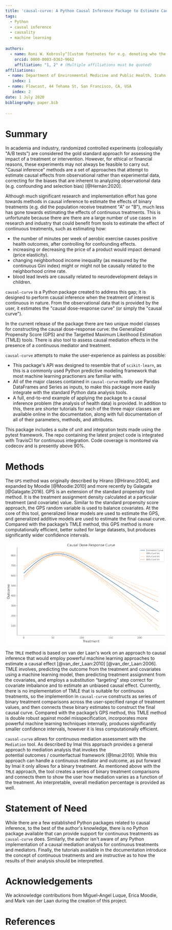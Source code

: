 ```yaml
---
title: 'causal-curve: A Python Causal Inference Package to Estimate Causal Dose-Response Curves'
tags:
  - Python
  - causal inference
  - causality
  - machine learning

authors:
  - name: Roni W. Kobrosly^[Custom footnotes for e.g. denoting who the corresspoinding author is can be included like this.]
    orcid: 0000-0003-0363-9662
    affiliation: "1, 2" # (Multiple affiliations must be quoted)
affiliations:
 - name: Department of Environmental Medicine and Public Health, Icahn School of Medicine at Mount Sinai, New York, NY, USA
   index: 1
 - name: Flowcast, 44 Tehama St, San Francisco, CA, USA
   index: 2
date: 1 July 2020
bibliography: paper.bib

---
```


# Summary

In academia and industry, randomized controlled experiments (colloquially "A/B tests")
are considered the gold standard approach for assessing the impact of a treatment or intervention.
However, for ethical or financial reasons, these experiments may not always be feasible to carry out.
"Causal inference" methods are a set of approaches that attempt to estimate causal effects
from observational rather than experimental data, correcting for the biases that are inherent
to analyzing observational data (e.g. confounding and selection bias) [@Hernán:2020].

Although much significant research and implementation effort has gone towards methods in
causal inference to estimate the effects of binary treatments (e.g. did the population receive
treatment "A" or "B"), much less has gone towards estimating the effects of continuous treatments.
This is unfortunate because there are there are a large number of use cases in research
and industry that could benefit from tools to estimate the effect of
continuous treatments, such as estimating how:

- the number of minutes per week of aerobic exercise causes positive health outcomes,
after controlling for confounding effects.
- increasing or decreasing the price of a product would impact demand (price elasticity).
- changing neighborhood income inequality (as measured by the continuous Gini index)
might or might not be causally related to the neighborhood crime rate.
- blood lead levels are causally related to neurodevelopment delays in children.

`causal-curve` is a Python package created to address this gap; it is designed to perform
causal inference when the treatment of interest is continuous in nature.
From the observational data that is provided by the user, it estimates the
"causal dose-response curve" (or simply the "causal curve").

In the current release of the package there are two unique model classes for
constructing the causal dose-response curve: the Generalized Propensity Score (GPS) and the
Targetted Maximum Likelihood Estimation (TMLE) tools. There is also tool
to assess causal mediation effects in the presence of a continuous mediator and treatment.

`causal-curve` attempts to make the user-experience as painless as possible:

- This package's API was designed to resemble that of `scikit-learn`, as this is a commonly
used Python predictive modeling framework that most machine learning practioners are familiar with.
- All of the major classes contained in `causal-curve` readily use Pandas DataFrames and Series as
inputs, to make this package more easily integrate with the standard Python data analysis tools.
- A full, end-to-end example of applying the package to a causal inference problem (the analysis of health data)
is provided. In addition to this, there are shorter tutorials for each of the three major classes are available online in the documentation, along with full documentation of all of their parameters, methods, and attributes.

This package includes a suite of unit and integration tests made using the pytest framework. The
repo containing the latest project code is integrated with TravisCI for continuous integration. Code
coverage is monitored via codecov and is presently above 90%.


# Methods

The `GPS` method was originally described by Hirano [@Hirano:2004],
and expanded by Moodie [@Moodie:2010] and more recently by Galagate [@Galagate:2016]. GPS is
an extension of the standard propensity tool method. It is the treatment assignment density calculated
at a particular treatment (and covariate) value. Similar to the standard propensity score approach,
the GPS random variable is used to balance covariates. At the core of this tool, generalized linear
models are used to estimate the GPS, and generalized additive models are used to estimate the
final causal curve. Compared with the package’s TMLE method,
this GPS method is more computationally efficient, better suited for large datasets,
but produces significantly wider confidence intervals.


![Example of a causal curve generated by the GPS tool.\label{fig:example}](welcome_plot.png)


The `TMLE` method is based on van der Laan's work on an approach to causal inference that would
employ powerful machine learning approaches to estimate a causal effect [@van_der_Laan:2010] [@van_der_Laan:2006].
TMLE involves, predicting the outcome from the treatment and covariates using a machine learning model,
then predicting treatment assignment from the covariates, and employs a substitution “targeting”
step correct for covariate imbalance and to estimate an unbiased causal effect.
Currently, there is no implementation of TMLE that is suitable for continuous treatments, so the
implemention in `causal-curve` constructs as series of binary treatment comparisons across the
user-specified range of treatment values, and then connects these binary estimates to construct
the final causal curve. Compared with the package’s GPS method, this TMLE method is double robust
against model misspecification, incorporates more powerful machine learning techniques internally, produces significantly
smaller confidence intervals, however it is less computationally efficient.

`causal-curve` allows for continuous mediation assessment with the `Mediation` tool. As described
by Imai this approach provides a general approach to mediation analysis that invokes the  
potential outcomes / counterfactual framework [@Imai:2010]. While this approach can handle a
continuous mediator and outcome, as put forward by Imai it only allows for a binary treatment. As
mentioned above with the `TMLE` approach, the tool creates a series of binary treatment comparisons
and connects them to show the user how mediation varies as a function of the treatment. An interpretable,
overall mediation percentage is provided as well.


# Statement of Need

While there are a few established Python packages related to causal inference, to the best of
the author's knowledge, there is no Python package available that can provide support for
continuous treatments as `causal-curve` does. Similarly, the author isn't aware of any Python
implementation of a causal mediation analysis for continuous treatments and mediators. Finally,
the tutorials available in the documentation introduce the concept of continuous treatments
and are instructive as to how the results of their analysis should be interpretted.


# Acknowledgements

We acknowledge contributions from Miguel-Angel Luque, Erica Moodie, and Mark van der Laan
during the creation of this project.


# References
